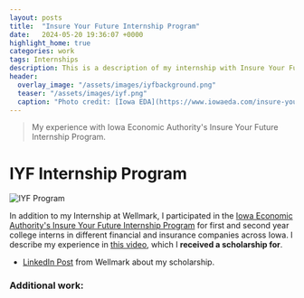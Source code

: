 ```yaml
---
layout: posts
title:  "Insure Your Future Internship Program"
date:   2024-05-20 19:36:07 +0000
highlight_home: true
categories: work
tags: Internships
description: This is a description of my internship with Insure Your Future summer 2024.
header:
  overlay_image: "/assets/images/iyfbackground.png"
  teaser: "/assets/images/iyf.png"
  caption: "Photo credit: [Iowa EDA](https://www.iowaeda.com/insure-your-future/)"
---
```

> My experience with Iowa Economic Authority's Insure Your Future Internship Program.

# IYF Internship Program

![IYF Program](/assets/images/IYF.jpeg)

In addition to my Internship at Wellmark, I participated in the [Iowa Economic Authority's Insure Your Future Internship Program](https://opportunityiowa.gov/business/iowa-advantage/key-industries/finance-insurance/insure-your-future-internship) for first and second year college interns in different financial and insurance companies across Iowa. I describe my experience in [this video](https://www.youtube.com/watch?v=AClYYkHYdGs), which I **received a scholarship for**.

- [LinkedIn Post](https://www.linkedin.com/posts/wellmark_thank-you-so-much-to-the-iowa-insurance-hall-ugcPost-7250179239117766656-wLpl?utm_source=share&utm_medium=member_desktop&rcm=ACoAAEZqK7IBPNuG1CNeNZN8xBFJQXNp8Zt-3Hs) from Wellmark about my scholarship.

### Additional work: